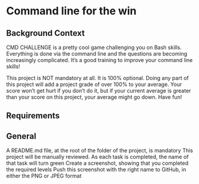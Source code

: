 # Command line for the win

## Background Context
CMD CHALLENGE is a pretty cool game challenging you on Bash skills. Everything is done via the command line and the questions are becoming increasingly complicated. It’s a good training to improve your command line skills!

This project is NOT mandatory at all. It is 100% optional. Doing any part of this project will add a project grade of over 100% to your average. Your score won’t get hurt if you don’t do it, but if your current average is greater than your score on this project, your average might go down. Have fun!

## Requirements
## General
A README.md file, at the root of the folder of the project, is mandatory
This project will be manually reviewed.
As each task is completed, the name of that task will turn green
Create a screenshot, showing that you completed the required levels
Push this screenshot with the right name to GitHub, in either the PNG or JPEG format
